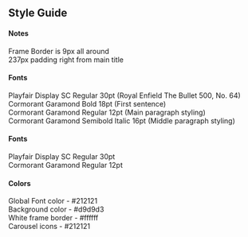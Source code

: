 ## Style Guide

#### Notes

   Frame Border is 9px all around   
   237px padding right from main title   


#### Fonts
   Playfair Display SC Regular 30pt (Royal Enfield The Bullet 500, No. 64)  
   Cormorant Garamond Bold 18pt (First sentence)  
   Cormorant Garamond Regular 12pt (Main paragraph styling)   
   Cormorant Garamond Semibold Italic 16pt (Middle paragraph styling)


#### Fonts
   Playfair Display SC Regular 30pt   
   Cormorant Garamond Regular 12pt   


#### Colors
   Global Font color - #212121   
   Background color - #d9d9d3   
   White frame border - #ffffff   
   Carousel icons - #212121   
